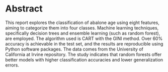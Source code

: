
# Abstract 
This report explores the classification of abalone age using eight features, aiming to categorize them into four classes. Machine learning techniques, specifically decision trees and ensemble learning (such as random forest), are employed. The algorithm used is CART with the GINI method. Over 60% accuracy is achievable in the test set, and the results are reproducible using Python software packages. The data comes from the University of California at Irvine repository. The study indicates that random forests offer better models with higher classification accuracies and lower generalization errors.
